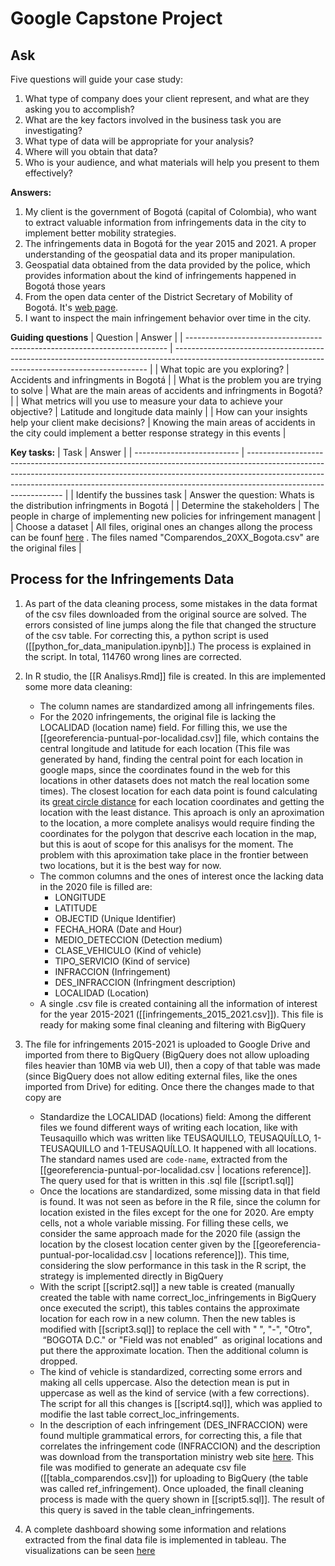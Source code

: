 # Google Capstone Project

## Ask
Five questions will guide your case study: 

1. What type of company does your client represent, and what are they asking you to accomplish?
2. What are the key factors involved in the business task you are investigating?
3. What type of data will be appropriate for your analysis?
4. Where will you obtain that data?
5. Who is your audience, and what materials will help you present to them effectively?

**Answers:**
1. My client is the government of Bogotá (capital of Colombia), who want to extract valuable information from infringements data in the city to implement better mobility strategies.
2. The infringements data in Bogotá for the year 2015 and 2021. A proper understanding of the geospatial data and its proper manipulation.
3. Geospatial data obtained from the data provided by the police, which provides information about the kind of infringements happened in Bogotá those years
4. From the open data center of the District Secretary of Mobility of Bogotá. It's [web page](https://datos.movilidadbogota.gov.co/).
5. I want to inspect the main infringement behavior over time in the city.


**Guiding questions** 
| Question                                                                  | Answer                                                                                                                                                |
| ------------------------------------------------------------------------- | ----------------------------------------------------------------------------------------------------------------------------------------------------- |
| What topic are you exploring?                                             | Accidents and infringments in Bogotá                                                                                                            |
| What is the problem you are trying to solve                               | What are the main areas of accidents and infringments in Bogotá?                                                                                      |
| What metrics will you use to measure your data to achieve your objective? | Latitude and longitude data mainly                                                                                                                            |
| How can your insights help your client make decisions?                    | Knowing the main areas of accidents in the city could implement a better response strategy in this events |



**Key tasks:**
| Task                       | Answer                                                                                                                                                                                                                                                                     |
| -------------------------- | -------------------------------------------------------------------------------------------------------------------------------------------------------------------------------------------------------------------------------------------------------------------------- |
| Identify the bussines task | Answer the question: Whats is the distribution infringments in Bogotá                                                                                                                                                                                     |
| Determine the stakeholders | The people in charge of implementing new policies for infringement managent                                                                                                                                                       |
| Choose a dataset           | All files, original ones an changes allong the process can be founf [here](https://drive.google.com/drive/folders/1F1dWfuO1ewgBrsvucCtswx2uwG-lOPrh?usp=sharing) . The files named "Comparendos_20XX_Bogota.csv" are the original files |

## Process for the Infringements Data

1. As part of the data cleaning process, some mistakes in the data format of the csv files downloaded from the original source are solved. The errors consisted of line jumps along the file that changed the structure of the csv table. For correcting this, a python script is used ([[python_for_data_manipulation.ipynb]].) The process is explained in the script. In total, 114760 wrong lines are corrected.

2. In R studio, the [[R Analisys.Rmd]] file is created. In this are implemented some more data cleaning:
	- The column names are standardized among all infringements files. 
	- For the 2020 infringements, the original file is lacking the LOCALIDAD (location name) field. For filling this, we use the [[georeferencia-puntual-por-localidad.csv]] file, which contains the central longitude and latitude for each location (This file was generated by hand, finding the central point for each location in google maps, since the coordinates found in the web for this locations in other datasets does not match the real location some times). The closest location for each data point is found calculating its [great circle distance](https://en.wikipedia.org/wiki/Great-circle_distance) for each location coordinates and getting the location with the least distance. This aproach is only an aproximation to the location, a more complete analisys would require finding the coordinates for the polygon that descrive each location in the map, but this is aout of scope for this analisys for the moment. The problem with this aproximation take place in the frontier between two locations, but it is the best way for now.
	- The common columns and the ones of interest once the lacking data in the 2020 file is filled are:
		- LONGITUDE
		- LATITUDE
		- OBJECTID (Unique Identifier)
		- FECHA_HORA (Date and Hour)
		- MEDIO_DETECCION (Detection medium)
		- CLASE_VEHICULO (Kind of vehicle)
		- TIPO_SERVICIO (Kind of service)
		- INFRACCION (Infringement)
		- DES_INFRACCION (Infringment description)
		- LOCALIDAD (Location)
	-  A single .csv file is created containing all the information of interest for the year 2015-2021 ([[infringements_2015_2021.csv]]). This file is ready for making some final cleaning and filtering with BigQuery
	
3. The file for infringements 2015-2021 is uploaded to Google Drive and imported from there to BigQuery (BigQuery does not allow uploading files heavier than 10MB  via web UI), then a copy of that table was made (since BigQuery does not allow editing external files, like the ones imported from Drive) for editing. Once there the changes made to that copy are
	- Standardize the LOCALIDAD (locations) field: Among the different files we found different ways of writing each location, like with Teusaquillo which was written like TEUSAQUILLO, TEUSAQUÍLLO, 1-TEUSAQUILLO and 1-TEUSAQUÍLLO. It happened with all locations. The standard names used are  `code-name`, extracted from the [[georeferencia-puntual-por-localidad.csv | locations reference]]. The query used for that is written in this .sql file [[script1.sql]]
	- Once the locations are standardized, some missing data in that field is found. It was not seen as before in the R file, since the column for location existed in the files except for the one for 2020. Are empty cells, not a whole variable missing. For filling these cells, we consider the same approach made for the 2020 file (assign the location by the closest location center given by the [[georeferencia-puntual-por-localidad.csv | locations reference]]). This time, considering the slow performance in this task in the R script, the strategy is implemented directly in BigQuery
	- With the script [[script2.sql]] a new table is created (manually created the table with name correct_loc_infringements in BigQuery once executed the script), this tables contains the approximate location for each row in a new column. Then the new tables is modified with [[script3.sql]] to replace the cell with " ", "-", "Otro",  “BOGOTA D.C." or "Field was not enabled”  as original locations and put there the approximate location. Then the additional column is dropped.
	- The kind of vehicle is standardized, correcting some errors and making all cells uppercase.  Also the detection mean is put in uppercase as well as the kind of service (with a few corrections). The script for all this changes is [[script4.sql]], which was applied to modifie the last table correct_loc_infringements.
	- In the description of each infringement (DES_INFRACCION) were found multiple grammatical errors, for correcting this, a file that correlates the infringement code (INFRACCION) and the description was download from the transportation ministry web site [here](https://www.mintransporte.gov.co/descargar.php?id=2598). This file was modified to generate an adequate csv file ([[tabla_comparendos.csv]]) for uploading  to BigQuery (the table was called ref_infringement). Once uploaded, the finall cleaning process is made with the query shown in [[script5.sql]]. The result of this query is saved in the table clean_infringements.  

4. A complete dashboard showing some information and relations extracted from the final data file is implemented in tableau. The visualizations can be seen [here](https://public.tableau.com/app/profile/david.francisco/viz/dashboard_infringements/Dashboard1?publish=yes)
 	